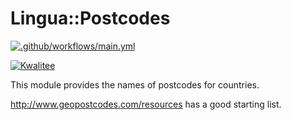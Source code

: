 Lingua::Postcodes
=============================

[![.github/workflows/main.yml](https://github.com/lancew/Lingua-Postcodes/actions/workflows/main.yml/badge.svg)](https://github.com/lancew/Lingua-Postcodes/actions/workflows/main.yml)

[![Kwalitee](http://cpants.cpanauthors.org/dist/Lingua-Postcodes.png)](http://cpants.cpanauthors.org/dist/Lingua-Postcodes)

This module provides the names of postcodes for countries.


http://www.geopostcodes.com/resources has a good starting list.